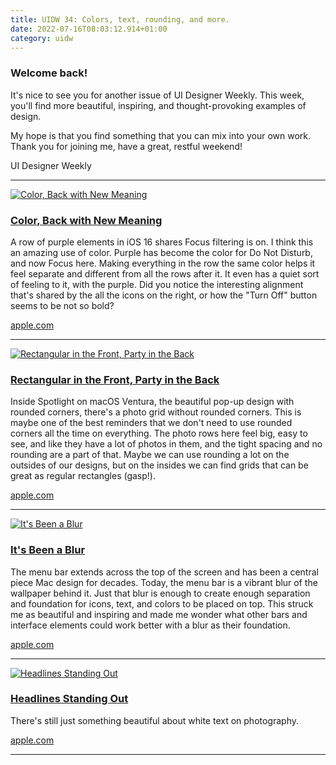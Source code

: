 ```yaml
---
title: UIDW 34: Colors, text, rounding, and more.
date: 2022-07-16T08:03:12.914+01:00
category: uidw
---
```


### Welcome back!

It's nice to see you for another issue of UI Designer Weekly. This week, you'll find more beautiful, inspiring, and thought-provoking examples of design.

My hope is that you find something that you can mix into your own work. Thank you for joining me, have a great, restful weekend!

 UI Designer Weekly 

---

[![](https://assets.sahandnayebaziz.org/color-back-with-new-meaning.jpeg "Color, Back with New Meaning")](https://cur.at/AZJ4jdk?m=web) 

### [Color, Back with New Meaning](https://cur.at/AZJ4jdk?m=web)

A row of purple elements in iOS 16 shares Focus filtering is on. I think this an amazing use of color. Purple has become the color for Do Not Disturb, and now Focus here. Making everything in the row the same color helps it feel separate and different from all the rows after it. It even has a quiet sort of feeling to it, with the purple. Did you notice the interesting alignment that's shared by the all the icons on the right, or how the "Turn Off" button seems to be not so bold?

[apple.com](https://cur.at/AZJ4jdk?m=web) 

---

[![](https://assets.sahandnayebaziz.org/rectangular-in-the-front-party-in-the-back.jpeg "Rectangular in the Front, Party in the Back")](https://cur.at/5JlIqfP?m=web) 

### [Rectangular in the Front, Party in the Back](https://cur.at/5JlIqfP?m=web)

Inside Spotlight on macOS Ventura, the beautiful pop-up design with rounded corners, there's a photo grid without rounded corners. This is maybe one of the best reminders that we don't need to use rounded corners all the time on everything. The photo rows here feel big, easy to see, and like they have a lot of photos in them, and the tight spacing and no rounding are a part of that. Maybe we can use rounding a lot on the outsides of our designs, but on the insides we can find grids that can be great as regular rectangles (gasp!).

[apple.com](https://cur.at/5JlIqfP?m=web) 

---

[![](https://assets.sahandnayebaziz.org/it's-been-a-blur.jpeg "It's Been a Blur")](https://cur.at/lquljVR?m=web) 

### [It's Been a Blur](https://cur.at/lquljVR?m=web)

The menu bar extends across the top of the screen and has been a central piece Mac design for decades. Today, the menu bar is a vibrant blur of the wallpaper behind it. Just that blur is enough to create enough separation and foundation for icons, text, and colors to be placed on top. This struck me as beautiful and inspiring and made me wonder what other bars and interface elements could work better with a blur as their foundation.

[apple.com](https://cur.at/lquljVR?m=web) 

---

[![](https://assets.sahandnayebaziz.org/headlines-standing-out.jpeg "Headlines Standing Out")](https://cur.at/IWul9JG?m=web) 

### [Headlines Standing Out](https://cur.at/IWul9JG?m=web)

There's still just something beautiful about white text on photography.

[apple.com](https://cur.at/IWul9JG?m=web) 

---